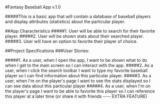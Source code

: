 #Fantasy Baseball App v.1.0


#####This is a basic app that will contain a database of baseball players and display attributes (statistics) about the particular player.

##App Characteristics
#####1. User will be able to search for their favorite player.
#####2. User will be shown stats about their searched player.
#####3. User will have an option to favorite their player of choice. 



##Project Specifications
###User Stories:




#####1. As a user, 	when I open the app, I want to be shown what to do when I get to the main screen so I can interact with the app.
#####2. As a user, 	when I click the search toolbar I want to type my favorite baseball player	so I can find information about this particular player.
#####3. As a user, when I'm on the player's page I want to see the stats displayed	so I can see data about this particular player
#####4. As a user, when I'm on the player's page I want to be able to favorite this player	so I can reference this player at a later time (or share it with friends ---- EXTRA FEATURE)
